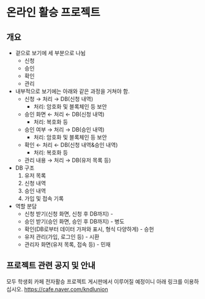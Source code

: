 # 온라인 활승 프로젝트
## 개요
* 겉으로 보기에 세 부분으로 나뉨
  * 신청
  * 승인
  * 확인
  * 관리
* 내부적으로 보기에는 아래와 같은 과정을 거쳐야 함.
  * 신청 → 처리 → DB(신청 내역)
    *  처리: 암호화 및 블록체인 등 보안
  * 승인 화면 ← 처리 ← DB(신청 내역)
    *  처리: 복호화 등
  * 승인 여부 → 처리 → DB(승인 내역)
    *  처리: 암호화 및 블록체인 등 보안
  * 확인 ← 처리 ← DB(신청 내역&승인 내역)
    *  처리: 복호화 등
  * 관리 내용 → 처리 → DB(유저 목록 등)
* DB 구조
  1. 유저 목록
  2. 신청 내역
  3. 승인 내역
  4. 가입 및 접속 기록
* 역할 분담
  * 신청 받기(신청 화면, 신청 후 DB까지) - 
  * 승인 받기(승인 화면, 승인 후 DB까지) - 병도
  * 확인(DB로부터 데이터 가져와 표시, 형식 다양하게) - 승헌
  * 유저 관리(가입, 로그인 등) - 시환
  * 관리자 화면(유저 목록, 접속 등) - 민재

## 프로젝트 관련 공지 및 안내
모두 학생회 카페 전자활승 프로젝트 게시판에서 이루어질 예정이니 아래 링크를 이용하십시오.
https://cafe.naver.com/kndlunion
